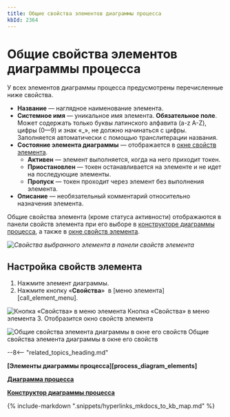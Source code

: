 ```yaml
---
title: Общие свойства элементов диаграммы процесса
kbId: 2364
---
```


# Общие свойства элементов диаграммы процесса

У всех элементов диаграммы процесса предусмотрены перечисленные ниже свойства.

- **Название** — наглядное наименование элемента.
- **Системное имя** — уникальное имя элемента. **Обязательное поле**. Может содержать только буквы латинского алфавита (a-z A-Z), цифры (0—9) и знак «\_», не должно начинаться с цифры. Заполняется автоматически с помощью транслитерации названия.
- **Состояние элемента диаграммы** — отображается в [окне свойств элемента](#mcetoc_1h2b5cb310).
    - **Активен** — элемент выполняется, когда на него приходит токен.
    - **Приостановлен** — токен останавливается на элементе и не идет на последующие элементы.
    - **Пропуск** — токен проходит через элемент без выполнения элемента.
- **Описание** — необязательный комментарий относительно назначения элемента.

Общие свойства элемента (кроме статуса активности) отображаются в панели свойств элемента при его выборе в [конструкторе диаграммы процесса](https://kb.comindware.ru/article.php?id=2356), а также в [окне свойств элемента](#mcetoc_1h2b5cb310).

_![Свойства выбранного элемента в панели свойств элемента](https://kb.comindware.ru/assets/process_diagram_element_common_properties_in_properties_panel.png)_

## Настройка свойств элемента

1. Нажмите элемент диаграммы.
2. Нажмите кнопку «**Свойства**» *‌* в [меню элемента][call_element_menu].
![Кнопка «Свойства» в меню элемента](https://kb.comindware.ru/assets/process_diagram_element_common_properties_congigure_button.png)
Кнопка «Свойства» в меню элемента
3. Отобразится окно свойств элемента
![Общие свойства элемента диаграммы в окне его свойств](https://kb.comindware.ru/assets/process_diagram_element_common_properties.png)
Общие свойства элемента диаграммы в окне его свойств

--8<-- "related_topics_heading.md"

**[Элементы диаграммы процесса][process_diagram_elements]**

**[Диаграмма процесса](https://kb.comindware.ru/article.php?id=2362)**

**[Конструктор диаграммы процесса](https://kb.comindware.ru/article.php?id=2356)**

{% include-markdown ".snippets/hyperlinks_mkdocs_to_kb_map.md" %}

